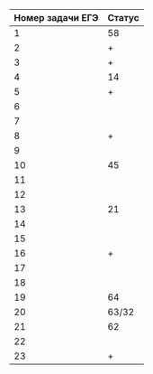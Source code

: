 | Номер задачи ЕГЭ | Статус |
| ------ | ------ |
| 1 | 58 |
| 2 | + |
| 3 | + |
| 4 | 14 |
| 5 | + |
| 6 |  |
| 7 |  |
| 8 | + |
| 9 |  |
| 10 | 45 |
| 11 |  |
| 12 |  |
| 13 | 21 |
| 14 |  |
| 15 |  |
| 16 | + |
| 17 |  |
| 18 |  |
| 19 | 64 |
| 20 | 63/32 |
| 21 | 62 |
| 22 |  |
| 23 | + |
